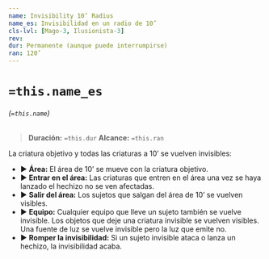 ```yaml
---
name: Invisibility 10’ Radius
name_es: Invisibilidad en un radio de 10’
cls-lvl: [Mago-3, Ilusionista-3]
rev: 
dur: Permanente (aunque puede interrumpirse)
ran: 120’
---
```

# `=this.name_es`
###### (`=this.name`)

>**Duración:** `=this.dur`
>**Alcance:** `=this.ran`

La criatura objetivo y todas las criaturas a 10’ se vuelven invisibles:
- ▶ **Área:** El área de 10’ se mueve con la criatura objetivo.
- ▶ **Entrar en el área:** Las criaturas que entren en el área una vez se haya lanzado el hechizo no se ven afectadas.
- ▶ **Salir del área:** Los sujetos que salgan del área de 10’ se vuelven visibles.
- ▶ **Equipo:** Cualquier equipo que lleve un sujeto también se vuelve invisible. Los objetos que deje una criatura invisible se vuelven visibles. Una fuente de luz se vuelve invisible pero la luz que emite no.
- ▶ **Romper la invisibilidad:** Si un sujeto invisible ataca o lanza un hechizo, la invisibilidad acaba.